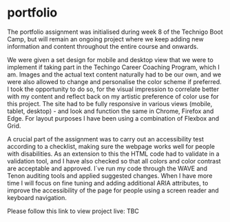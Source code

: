 # portfolio

The portfolio assignment was initialised during week 8 of the Technigo Boot Camp, but will remain an ongoing project where we keep adding new information and content throughout the entire course and onwards.

We were given a set design for mobile and desktop view that we were to implement if taking part in the Techingo Career Coaching Program, which I am. Images and the actual text content naturally had to be our own, and we were also allowed to change and personalise the color scheme if preferred. I took the opportunity to do so, for the visual impression to correlate better with my content and reflect back on my artistic preference of color use for this project. The site had to be fully responsive in various views (mobile, tablet, desktop) - and look and function the same in Chrome, Firefox and Edge. For layout purposes I have been using a combination of Flexbox and Grid.

A crucial part of the assignment was to carry out an accessibility test according to a checklist, making sure the webpage works well for people with disabilities. As an extension to this the HTML code had to validate in a validation tool, and I have also checked so that all colors and color contrast are acceptable and approved. I´ve run my code through the WAVE and Tenon auditing tools and applied suggested changes. When I have more time I will focus on fine tuning and adding additional ARIA attributes, to improve the accessibility of the page for people using a screen reader and keyboard navigation.

Please follow this link to view project live: TBC

